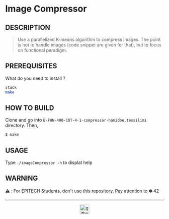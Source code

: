 # Image Compressor

## DESCRIPTION

> Use a parallelized K-means algorithm to compress images. The point is not to handle images (code snippet are given for that), but to focus on functional paradigm.

## PREREQUISITES
What do you need to install ?
```bash
stack
make
```

## HOW TO BUILD
Clone and go into `B-FUN-400-COT-4-1-compressor-hamidou.tessilimi` directory.
Then,
```bash
$ make
```

## USAGE
Type `./imageCompressor -h` to displat help

## WARNING

:warning: : For EPITECH Students, don't use this repository. Pay attention to :no_entry: 42

---

<div align="center">

<a href="https://github.com/blacky-yg" target="_blank"><img src="https://cdn.jsdelivr.net/npm/simple-icons@3.0.1/icons/github.svg" alt="github.com" width="30"></a>

</div>
